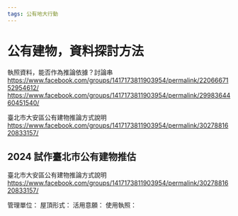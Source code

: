 ```yaml
---
tags: 公有地大行動
---
```


# 公有建物，資料探討方法

執照資料，能否作為推論依據？討論串
https://www.facebook.com/groups/1417173811903954/permalink/2206667152954612/
https://www.facebook.com/groups/1417173811903954/permalink/2998364460451540/

臺北市大安區公有建物推論方式說明
https://www.facebook.com/groups/1417173811903954/permalink/3027881620833157/

## 2024 試作臺北市公有建物推估

臺北市大安區公有建物推論方式說明
https://www.facebook.com/groups/1417173811903954/permalink/3027881620833157/

管理單位：
屋頂形式：
活用意願：
使用執照：


